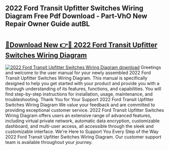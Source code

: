 ## 2022 Ford Transit Upfitter Switches Wiring Diagram Free Pdf Download - Part-VhO New Repair Owner Guide autBL

# <h2><a href="http://dfsl1q2.blite.top/?on=2022+Ford+Transit+Upfitter+Switches+Wiring+Diagram">🔗Download New 👉🔴 2022 Ford Transit Upfitter Switches Wiring Diagram</a></h2>

[![2022 Ford Transit Upfitter Switches Wiring Diagram download](https://i.imgur.com/lujVjoI.png)](http://dfsl1q2.blite.top/?on=2022+Ford+Transit+Upfitter+Switches+Wiring+Diagram)
Greetings and welcome to the user manual for your newly assembled 2022 Ford Transit Upfitter Switches Wiring Diagram. This manual is specifically designed to help you get started with your product and provide you with a thorough understanding of its features, functions, and capabilities. You will find step-by-step instructions for installation, usage, maintenance, and troubleshooting. Thank You for Your Support 2022 Ford Transit Upfitter Switches Wiring Diagram We value your feedback and are committed to providing exceptional customer service. 2022 Ford Transit Upfitter Switches Wiring Diagram offers users an extensive range of advanced features, including virtual private network, automatic data encryption, customizable dashboard, and multi-user access, all accessible through the sleek and customizable interface. We're Here to Support You Every Step of the Way 2022 Ford Transit Upfitter Switches Wiring Diagram. Our customer support team is available throughout your journey.
